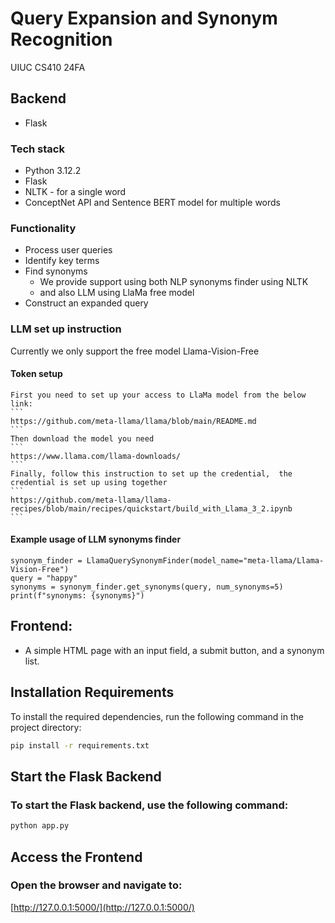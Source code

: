 # Query Expansion and Synonym Recognition

UIUC CS410 24FA

## Backend
- Flask

### Tech stack
- Python 3.12.2
- Flask
- NLTK - for a single word
- ConceptNet API and Sentence BERT model for multiple words

### Functionality
- Process user queries
- Identify key terms
- Find synonyms
  - We provide support using both NLP synonyms finder using NLTK
  - and also LLM using LlaMa free model
- Construct an expanded query

### LLM set up instruction 
Currently we only support the free model Llama-Vision-Free

#### Token setup
    First you need to set up your access to LlaMa model from the below link:
    ```
    https://github.com/meta-llama/llama/blob/main/README.md
    ```
    Then download the model you need
    ```
    https://www.llama.com/llama-downloads/
    ```
    Finally, follow this instruction to set up the credential,  the credential is set up using together
    ```
    https://github.com/meta-llama/llama-recipes/blob/main/recipes/quickstart/build_with_Llama_3_2.ipynb
    ```

#### Example usage of LLM synonyms finder
    synonym_finder = LlamaQuerySynonymFinder(model_name="meta-llama/Llama-Vision-Free")
    query = "happy"
    synonyms = synonym_finder.get_synonyms(query, num_synonyms=5)
    print(f"synonyms: {synonyms}")

## Frontend: 
- A simple HTML page with an input field, a submit button, and a synonym list.

## Installation Requirements

To install the required dependencies, run the following command in the project directory:

```bash
pip install -r requirements.txt
```

## Start the Flask Backend

### To start the Flask backend, use the following command:

```bash
python app.py
```

## Access the Frontend

### Open the browser and navigate to:

[http://127.0.0.1:5000/](http://127.0.0.1:5000/)

